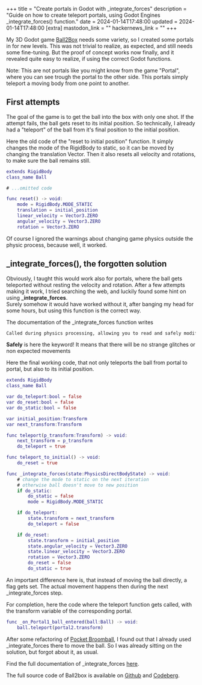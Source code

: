 +++
title = "Create portals in Godot with _integrate_forces"
description = "Guide on how to create teleport portals, using Godot Engines _integrate_forces() function."
date = 2024-01-14T17:48:00
updated = 2024-01-14T17:48:00
[extra]
mastodon_link = ""
hackernews_link = ""
+++

My 3D Godot game [Ball2Box](@/games/ball2box/index.md) needs some variety, so I created some portals in for new levels.
This was not trivial to realize, as expected, and still needs some fine-tuning.
But the proof of concept works now finally, and it revealed quite easy to realize, if using the correct Godot functions.

Note: This are not portals like you might know from the game "Portal", where you can see trough the portal to the other side.
This portals simply teleport a moving body from one point to another.

## First attempts
The goal of the game is to get the ball into the box with only one shot.
If the attempt fails, the ball gets reset to its initial position.
So technically, I already had a "teleport" of the ball from it's final position to the initial position.

Here the old code of the "reset to initial position" function.
It simply changes the mode of the RigidBody to static, so it can be moved by changing the translation Vector.
Then it also resets all velocity and rotations, to make sure the ball remains still.
```gd
extends RigidBody
class_name Ball

# ...omitted code

func reset() -> void:
    mode = RigidBody.MODE_STATIC
    translation = initial_position
    linear_velocity = Vector3.ZERO
    angular_velocity = Vector3.ZERO
    rotation = Vector3.ZERO
```

Of course I ignored the warnings about changing game physics outside the physic process, because well, it worked.

## _integrate_forces(), the forgotten solution
Obviously, I taught this would work also for portals, where the ball gets teleported without resting the velocity and rotation.
After a few attempts making it work, I tried searching the web, and luckily found some hint on using **_integrate_forces**.  
Surely somehow it would have worked without it, after banging my head for some hours, but using this function is the correct way.

The documentation of the _integrate_forces function writes
```sh
Called during physics processing, allowing you to read and safely modify the simulation state for the object.
```
**Safely** is here the keyword!
It means that there will be no strange glitches or non expected movements

Here the final working code, that not only teleports the ball from portal to portal, but also to its initial position.
```gd
extends RigidBody
class_name Ball

var do_teleport:bool = false
var do_reset:bool = false
var do_static:bool = false

var initial_position:Transform
var next_transform:Transform

func teleport(p_transform:Transform) -> void:
	next_transform = p_transform
	do_teleport = true

func teleport_to_initial() -> void:
	do_reset = true

func _integrate_forces(state:PhysicsDirectBodyState) -> void:
	# change the mode to static on the next iteration
	# otherwise ball doesn't move to new position
	if do_static:
		do_static = false
		mode = RigidBody.MODE_STATIC

	if do_teleport:
		state.transform = next_transform
		do_teleport = false

	if do_reset:
		state.transform = initial_position
		state.angular_velocity = Vector3.ZERO
		state.linear_velocity = Vector3.ZERO
		rotation = Vector3.ZERO
		do_reset = false
		do_static = true
```
An important difference here is, that instead of moving the ball directly, a flag gets set.
The actual movement happens then during the next _integrate_forces step.

For completion, here the code where the teleport function gets called, with the transform variable of the corresponding portal.
```gd
func _on_Portal1_ball_entered(ball:Ball) -> void:
	ball.teleport(portal2.transform)
```

After some refactoring of [Pocket Broomball](@/games/pocket-broomball/index.md), I found out that I already used _integrate_forces there to move the ball.
So I was already sitting on the solution, but forgot about it, as usual.

Find the full documentation of _integrate_forces [here](https://docs.godotengine.org/en/stable/classes/class_rigidbody3d.html#class-rigidbody3d-private-method-integrate-forces).

The full source code of Ball2box is available on [Github](https://github.com/dulvui/ball2box) and [Codeberg](https://codeberg.org/dulvui/ball2box).